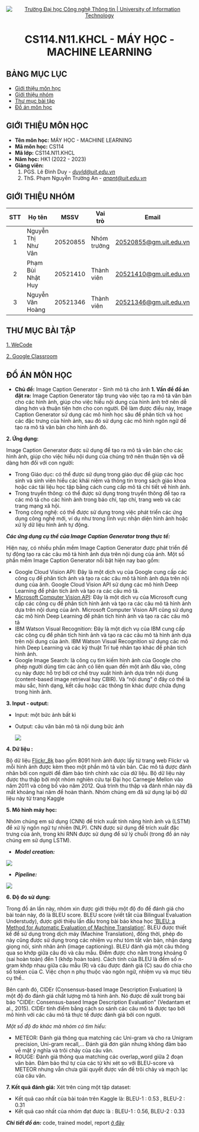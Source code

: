 <!-- Banner -->
<p align="center">
  <a href="https://www.uit.edu.vn/" title="Trường Đại học Công nghệ Thông tin" style="border: none;">
    <img src="https://i.imgur.com/WmMnSRt.png" alt="Trường Đại học Công nghệ Thông tin | University of Information Technology">
  </a>
</p>

<!-- Title -->
<h1 align="center"><b>CS114.N11.KHCL - MÁY HỌC - MACHINE LEARNING</b></h1>


## BẢNG MỤC LỤC
* [Giới thiệu môn học](#giới-thiệu-môn-học)
* [Giới thiệu nhóm](#giới-thiệu-nhóm)
* [Thư mục bài tập](#thư-mục-bài-tập-tuần)
* [Đồ án môn học](#đồ-án-môn-học)
<!--* [Tổng kết môn học](https://github.com/.../CS112.L21/blob/main/SummaryReport)-->


## GIỚI THIỆU MÔN HỌC
* **Tên môn học:** MÁY HỌC - MACHINE LEARNING
* **Mã môn học:** CS114
* **Mã lớp:** CS114.N11.KHCL
* **Năm học:** HK1 (2022 - 2023)
* **Giảng viên:** 
   1. PGS. Lê Đình Duy - *duyld@uit.edu.vn*
   2. ThS. Phạm Nguyễn Trường An - *anpnt@uit.edu.vn*

## GIỚI THIỆU NHÓM
| STT | Họ tên | MSSV | Vai trò | Email | Github | Facebook |
| :---: | --- | --- | --- | --- | --- | --- |
| 1 | Nguyễn Thị Như Vân | 20520855 | Nhóm trưởng | 20520855@gm.uit.edu.vn | [nhwzaan](https://github.com/nhwzaam) | [vanntn](https://www.facebook.com/xxnhwzaan/) |
| 2 | Phạm Bùi Nhật Huy | 20521410 | Thành viên | 20521410@gm.uit.edu.vn | [mysteryrune](https://github.com/MysteryRune) | [huypbn](https://www.facebook.com/huy.phambuinhat/) |
| 3 | Nguyễn Văn Hoàng | 20521346 | Thành viên | 20521346@gm.uit.edu.vn | [Hoangcurly1305](https://github.com/Hoangcurly1305) | [hoangnv](https://www.facebook.com/curly.uit) |

## THƯ MỤC BÀI TẬP
[1. WeCode](https://github.com/nhwzaan/CS114/tree/main/Wecode%20Exercises)

[2. Google Classroom](https://github.com/nhwzaan/CS114/tree/main/Google%20Classroom%20Exercises)

## ĐỒ ÁN MÔN HỌC
* **Chủ đề:** Image Caption Generator - Sinh mô tả cho ảnh
**1.   Vấn đề đồ án đặt ra:**
Image Caption Generator tập trung vào việc tạo ra mô tả văn bản cho các hình ảnh, giúp cho việc hiểu nội dung của hình ảnh trở nên dễ dàng hơn và thuận tiện hơn cho con người. Để làm được điều này, Image Caption Generator sử dụng các mô hình học sâu để phân tích và học các đặc trưng của hình ảnh, sau đó sử dụng các mô hình ngôn ngữ để tạo ra mô tả văn bản cho hình ảnh đó.

**2.   Ứng dụng:**

Image Caption Generator được sử dụng để tạo ra mô tả văn bản cho các hình ảnh, giúp cho việc hiểu nội dung của chúng trở nên thuận tiện và dễ dàng hơn đối với con người:
- Trong Giáo dục: có thể được sử dụng trong giáo dục để giúp các học sinh và sinh viên hiểu các khái niệm và thông tin trong sách giáo khoa hoặc các tài liệu học tập bằng cách cung cấp mô tả chi tiết về hình ảnh. 
- Trong truyền thông: có thể được sử dụng trong truyền thông để tạo ra các mô tả cho các hình ảnh trong báo chí, tạp chí, trang web và các trang mạng xã hội.
- Trong công nghệ: có thể được sử dụng trong việc phát triển các ứng dụng công nghệ mới, ví dụ như trong lĩnh vực nhận diện hình ảnh hoặc xử lý dữ liệu hình ảnh tự động.

 ***Các ứng dụng cụ thể của Image Caption Generator trong thực tế:***
 
Hiện nay, có nhiều phần mềm Image Caption Generator được phát triển để tự động tạo ra các câu mô tả hình ảnh dựa trên nội dung của ảnh. Một số phần mềm Image Caption Generator nổi bật hiện nay bao gồm:

- Google Cloud Vision API: Đây là một dịch vụ của Google cung cấp các công cụ để phân tích ảnh và tạo ra các câu mô tả hình ảnh dựa trên nội dung của ảnh. Google Cloud Vision API sử dụng các mô hình Deep Learning để phân tích ảnh và tạo ra các câu mô tả.
- [Microsoft Computer Vision API](https://learn.microsoft.com/vi-vn/azure/cognitive-services/computer-vision/concept-describing-images?tabs=3-2 ): Đây là một dịch vụ của Microsoft cung cấp các công cụ để phân tích hình ảnh và tạo ra các câu mô tả hình ảnh dựa trên nội dung của ảnh. Microsoft Computer Vision API cũng sử dụng các mô hình Deep Learning để phân tích hình ảnh và tạo ra các câu mô tả
- IBM Watson Visual Recognition: Đây là một dịch vụ của IBM cung cấp các công cụ để phân tích hình ảnh và tạo ra các câu mô tả hình ảnh dựa trên nội dung của ảnh. IBM Watson Visual Recognition sử dụng các mô hình Deep Learning và các kỹ thuật Trí tuệ nhân tạo khác để phân tích hình ảnh.
- Google Image Search: là công cụ tìm kiếm hình ảnh của Google cho phép người dùng tìm các ảnh có liên quan đến một ảnh đầu vào, công cụ này được hỗ trợ bởi cơ chế truy xuất hình ảnh dựa trên nội dung (content-based image retrieval hay CBIR). Và “nội dung” ở đây có thể là màu sắc, hình dạng, kết cấu hoặc các thông tin khác được chứa đựng trong hình ảnh.

**3. Input - output:**
- Input: một bức ảnh bất kì
- Output: câu văn bản mô tả nội dung bức ảnh
  
  ![](https://github.com/nhwzaan/CS114/blob/main/images%20and%20materials/input-output.png)

**4.   Dữ liệu :**

Bộ dữ liệu [Flickr_8k](https://www.kaggle.com/datasets/adityajn105/flickr8k) bao gồm 8091 hình ảnh được lấy từ trang web Flickr và mỗi hình ảnh được kèm theo một phần mô tả văn bản. Các mô tả được đánh nhãn bởi con người để đảm bảo tính chính xác của dữ liệu. Bộ dữ liệu này được thu thập bởi một nhóm nghiên cứu tại Đại học Carnegie Mellon vào năm 2011 và công bố vào năm 2012. Quá trình thu thập và đánh nhãn này đã mất khoảng hai năm để hoàn thành. Nhóm chúng em đã sử dụng lại bộ dữ liệu này từ trang Kaggle 

**5.   Mô hình máy học:**

Nhóm chúng em sử dụng (CNN) để trích xuất tính năng hình ảnh và (LSTM) để xử lý ngôn ngữ tự nhiên (NLP).
CNN được sử dụng để trích xuất đặc trưng của ảnh, trong khi RNN được sử dụng để sử lý chuỗi (trong đồ án này chúng em sử dụng LSTM).
* ***Model creation:***
  
![](https://github.com/nhwzaan/CS114/blob/main/images%20and%20materials/model_creation.png)

* ***Pipeline:***

![](https://github.com/nhwzaan/CS114/blob/main/images%20and%20materials/pipeline.png)
    
**6.   Độ đo sử dụng:**

Trong đồ án lần này, nhóm xin được giới thiệu một độ đo để đánh giá cho bài toán này, đó là BLEU score. BLEU score (viết tắt của Bilingual Evaluation Understudy), được giới thiệu lần đầu trong bài báo khoa học [‘BLEU: a Method for Automatic Evaluation of Machine Translation’](https://aclanthology.org/P02-1040.pdf). BLEU được thiết kế để sử dụng trong dịch máy (Machine Translation), đồng thời, phép đo này cũng được sử dụng trong các nhiệm vụ như tóm tắt văn bản, nhận dạng giọng nói, sinh nhãn ảnh (image captioning). BLEU đánh giá một câu thông qua so khớp giữa câu đó và câu mẫu. Điểm được cho nằm trong khoảng 0 (sai hoàn toàn) đến 1 (khớp hoàn toàn). Cách tính của BLEU là đếm số n-gram khớp nhau giữa câu mẫu (R) và câu được đánh giá (C) sau đó chia cho số token của C. Việc chọn n phụ thuộc vào ngôn ngữ, nhiệm vụ và mục tiêu cụ thể..

Bên cạnh đó, CIDEr (Consensus-based Image Description Evaluation) là một độ đo đánh giá chất lượng mô tả hình ảnh. Nó được đề xuất trong bài báo "CIDEr: Consensus-based Image Description Evaluation" (Vedantam et al., 2015). CIDEr tính điểm bằng cách so sánh các câu mô tả được tạo bởi mô hình với các câu mô tả thực tế được đánh giá bởi con người.

*Một số độ đo khác mà nhóm có tìm hiểu:*
  - METEOR: Đánh giá thông qua matching các Uni-gram và cho ra Unigram precision, Uni-gram recall,…  Đánh giá đơn giản nhưng không đảm bảo về mặt ý nghĩa và trôi chảy của câu văn.
  - ROUGE: Đánh giá thông qua matching các overlap_word giữa 2 đoạn văn bản. Đảm bảo thứ tự của các từ khi xét so với BLEU-score và METEOR nhưng vẫn chưa giải quyết được vấn đề trôi chảy và mạch lạc của câu văn.

**7. Kết quả đánh giá:**
Xét trên cùng một tập dataset:

  - Kết quả cao nhất của bài toán trên Kaggle là: BLEU-1 : 0.53 , BLEU-2 : 0.31
  - Kết quả cao nhất của nhóm đạt được là : BLEU-1 : 0.56, BLEU-2 : 0.33
  
***Chi tiết đồ án:*** code, trained model, report [ở đây](https://github.com/nhwzaan/CS114/tree/main/Final%20Project)

